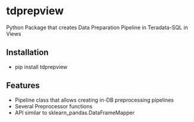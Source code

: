 # tdprepview


Python Package that creates Data Preparation Pipeline in Teradata-SQL in Views

## Installation


* pip install tdprepview

## Features

* Pipeline class that allows creating in-DB preprocessing pipelines
* Several Preprocessor functions
* API similar to sklearn_pandas.DataFrameMapper
